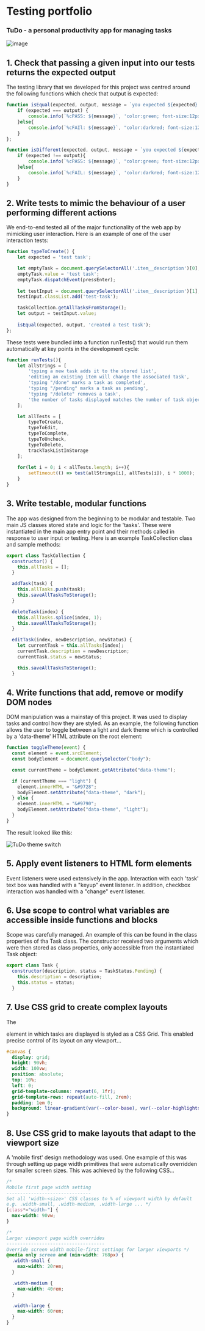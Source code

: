 # Testing portfolio

### TuDo - a personal productivity app for managing tasks

![image](https://user-images.githubusercontent.com/32879360/228196408-e094a5a9-320d-4148-9b29-98cea245af81.png)

## 1. Check that passing a given input into our tests returns the expected output

The testing library that we developed for this project was centred around the following functions which check that output is expected:

```javascript
function isEqual(expected, output, message = `you expected ${expected} and got ${output}`){
    if (expected === output) {
        console.info(`%cPASS: ${message}`, 'color:green; font-size:12px');
    }else{
        console.info(`%cFAIl: ${message}`, "color:darkred; font-size:12px");
    }
};

function isDifferent(expected, output, message = `you expected ${expected} and got ${output}`){
    if (expected !== output){
        console.info(`%cPASS: ${message}`, "color:green; font-size:12px");
    }else{
        console.info(`%cFAIL: ${message}`, 'color:darkred; font-size:12px');
    }
}
```

## 2. Write tests to mimic the behaviour of a user performing different actions

We end-to-end tested all of the major functionality of the web app by mimicking user interaction. Here is an example of one of the user interaction tests:

```javascript
function typeToCreate() {
    let expected = 'test task';

    let emptyTask = document.querySelectorAll('.item__description')[0];
    emptyTask.value = 'test task';
    emptyTask.dispatchEvent(pressEnter);
    
    let testInput = document.querySelectorAll('.item__description')[1];
    testInput.classList.add('test-task');

    taskCollection.getAllTasksFromStorage();
    let output = testInput.value;
    
    isEqual(expected, output, 'created a test task');
};
```
These tests were bundled into a function runTests() that would run them automatically at key points in the development cycle:

```javascript
function runTests(){
    let allStrings = [
        'typing a new task adds it to the stored list', 
        'editing an existing item will change the associated task',
        'typing "/done" marks a task as completed', 
        'typing "/pending" marks a task as pending',
        'typing "/delete" removes a task', 
        'the number of tasks displayed matches the number of task objects in storage'
    ];

    let allTests = [
        typeToCreate, 
        typeToEdit,
        typeToComplete, 
        typeToUncheck,
        typeToDelete, 
        trackTaskListInStorage
    ];
    
    for(let i = 0; i < allTests.length; i++){
        setTimeout(() => test(allStrings[i], allTests[i]), i * 1000);
    }
}
```

## 3. Write testable, modular functions

The app was designed from the beginning to be modular and testable. Two main JS classes stored state and logic for the 'tasks'. These were instantiated in the main app entry point and their methods called in response to user input or testing. Here is an example TaskCollection class and sample methods:

```javascript
export class TaskCollection {
  constructor() {
    this.allTasks = [];
  }

  addTask(task) {
    this.allTasks.push(task);
    this.saveAllTasksToStorage();
  }

  deleteTask(index) {
    this.allTasks.splice(index, 1);
    this.saveAllTasksToStorage();
  }

  editTask(index, newDescription, newStatus) {
    let currentTask = this.allTasks[index];
    currentTask.description = newDescription;
    currentTask.status = newStatus;

    this.saveAllTasksToStorage();
  }
```

## 4. Write functions that add, remove or modify DOM nodes

DOM manipulation was a mainstay of this project. It was used to display tasks and control how they are styled. As an example, the following function allows the user to toggle between a light and dark theme which is controlled by a 'data-theme' HTML attribute on the root element:

```javascript
function toggleTheme(event) {
  const element = event.srcElement;
  const bodyElement = document.querySelector("body");

  const currentTheme = bodyElement.getAttribute("data-theme");

  if (currentTheme === "light") {
    element.innerHTML = "&#9728";
    bodyElement.setAttribute("data-theme", "dark");
  } else {
    element.innerHTML = "&#9790";
    bodyElement.setAttribute("data-theme", "light");
  }
}
```
The result looked like this:

![TuDo theme switch](https://user-images.githubusercontent.com/32879360/228207600-356a6b1d-2145-4d90-8e92-a8464f611273.gif)

## 5. Apply event listeners to HTML form elements

Event listeners were used extensively in the app. Interaction with each 'task' text box was handled with a "keyup" event listener. In addition, checkbox interaction was handled with a "change" event listener.

## 6. Use scope to control what variables are accessible inside functions and blocks

Scope was carefully managed. An example of this can be found in the class properties of tha Task class. The constructor received two arguments which were then stored as class properties, only accessible from the instantiated Task object:

```javascript
export class Task {
  constructor(description, status = TaskStatus.Pending) {
    this.description = description;
    this.status = status;
  }
```

## 7. Use CSS grid to create complex layouts

The <div> element in which tasks are displayed is styled as a CSS Grid. This enabled precise control of its layout on any viewport...
    
```css
#canvas {
  display: grid;
  height: 90vh;
  width: 100vw;
  position: absolute;
  top: 10%;
  left: 0;
  grid-template-columns: repeat(6, 1fr);
  grid-template-rows: repeat(auto-fill, 2rem);
  padding: 1em 0;
  background: linear-gradient(var(--color-base), var(--color-highlights));
}
```

## 8. Use CSS grid to make layouts that adapt to the viewport size

A 'mobile first' design methodology was used. One example of this was through setting up page width primitives that were automatically overridden for smaller screen sizes. This was achieved by the following CSS...

```css
/*
Mobile first page width setting
-------------------------------
Set all 'width-<size>' CSS classes to % of viewport width by default
e.g. .width-small, .width-medium, .width-large ... */
[class*="width-"] {
  max-width: 90vw;
}

/*
Larger viewport page width overrides
------------------------------------
Override screen width mobile-first settings for larger viewports */
@media only screen and (min-width: 768px) {
  .width-small {
    max-width: 20rem;
  }

  .width-medium {
    max-width: 40rem;
  }

  .width-large {
    max-width: 60rem;
  }
}
```
